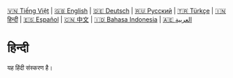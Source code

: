 [🇻🇳 Tiếng Việt](index_vi.md) | [🇬🇧 English](index.md) | [🇩🇪 Deutsch](index_de.md) | [🇷🇺 Русский](index_ru.md) | [🇹🇷 Türkçe](index_tr.md) | [🇮🇳 हिन्दी](index_hi.md) | [🇪🇸 Español](index_es.md) | [🇨🇳 中文](index_cn.md) | [🇮🇩 Bahasa Indonesia](index_id.md) | [🇦🇪 العربية](index_ae.md)

# हिन्दी

यह हिंदी संस्करण है।